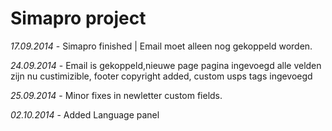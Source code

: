 <h1>Simapro project</h1>

*17.09.2014* - Simapro finished | Email moet alleen nog gekoppeld worden.

*24.09.2014* - Email is gekoppeld,nieuwe page pagina ingevoegd alle velden zijn nu custimizible, footer copyright added, custom usps tags ingevoegd

*25.09.2014* - Minor fixes in newletter custom fields.

*02.10.2014* - Added Language panel